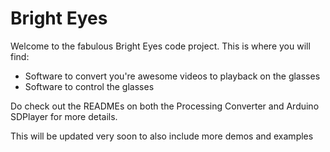Bright Eyes
==========

Welcome to the fabulous Bright Eyes code project.
This is where you will find:

* Software to convert you're awesome videos to playback on the glasses
* Software to control the glasses

Do check out the READMEs on both the Processing Converter and Arduino SDPlayer for more details.

This will be updated very soon to also include more demos and examples
